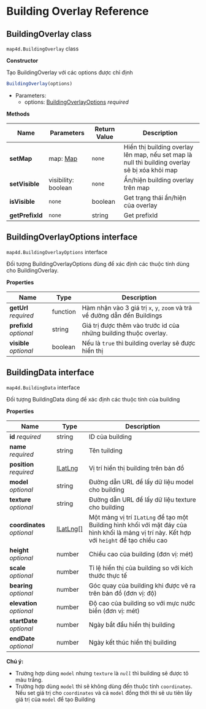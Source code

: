 # Building Overlay Reference

## BuildingOverlay class

`map4d.BuildingOverlay` class

**Constructor** 

Tạo BuildingOverlay với các options được chỉ định

```js
BuildingOverlay(options)
```

- Parameters:
  - options: [BuildingOverlayOptions](/ipostmap-map/web/v1.0/reference/building-overlay.md?id=buildingoverlayoptions-interface) *required*

**Methods**

| Name           | Parameters                              | Return Value | Description                                                                                    |
|----------------|-----------------------------------------|--------------|------------------------------------------------------------------------------------------------|
| **setMap**     | map: [Map](/ipostmap-map/web/v1.0/reference/map.md?id=map-class) | `none`       | Hiển thị building overlay lên map, nếu set map là null thì building overlay sẽ bị xóa khỏi map |
| **setVisible** | visibility: boolean                     | `none`       | Ẩn/hiện building overlay trên map                                                              |
| **isVisible**  | `none`                                  | boolean      | Get trạng thái ẩn/hiện của overlay                                                             |
| **getPrefixId**| `none`                                  | string       | Get prefixId                                                                                   |

## BuildingOverlayOptions interface

`map4d.BuildingOverlayOptions` interface

Đối tượng BuildingOverlayOptions đùng để xác định các thuộc tính dùng cho BuildingOverlay.

**Properties**

| Name                    | Type     | Description                                                               |
|-------------------------|----------|---------------------------------------------------------------------------|
| **getUrl** *required*   | function | Hàm nhận vào 3 giá trị `x`, `y`, `zoom` và trả về đường dẫn đến Buildings |
| **prefixId** *optional* | string   | Giá trị được thêm vào trước id của những building thuộc overlay.          |
| **visible** *optional*  | boolean  | Nếu là `true` thì building overlay sẽ được hiển thị                       |


## BuildingData interface

`map4d.BuildingData` interface

Đối tượng BuildingData dùng để xác định các thuộc tính của building

**Properties**

| Name                       | Type                                           | Description                                                                                                                                  |
|----------------------------|------------------------------------------------|----------------------------------------------------------------------------------------------------------------------------------------------|
| **id** *required*          | string                                         | ID của building                                                                                                                              |
| **name** *required*        | string                                         | Tên tuilding                                                                                                                                 |
| **position** *required*    | [ILatLng](/ipostmap-map/web/v1.0/reference/coordinates.md?id=ilatlng)   | Vị trí hiển thị building trên bản đồ                                                                                                         |
| **model** *optional*       | string                                         | Đường dẫn URL để lấy dữ liệu model cho building                                                                                              |
| **texture** *optional*     | string                                         | Đường dẫn URL để lấy dữ liệu texture cho building                                                                                            |
| **coordinates** *optional* | [ILatLng[]](/ipostmap-map/web/v1.0/reference/coordinates.md?id=ilatlng) | Một mảng vị trí `ILatLng` để tạo một Building hình khối với mặt đáy của hình khối là mảng vị trí này. Kết hợp với `height` để tạo chiều cao  |
| **height** *optional*      | number                                         | Chiều cao của building (đơn vị: mét)                                                                                                         |
| **scale** *optional*       | number                                         | Tỉ lệ hiển thị của building so với kích thước thực tế                                                                                        |
| **bearing** *optional*     | number                                         | Góc quay của building khi được vẽ ra trên bản đồ (đơn vị: độ)                                                                                |
| **elevation** *optional*   | number                                         | Độ cao của building so với mực nước biển (đơn vị: mét)                                                                                       |
| **startDate** *optional*   | number                                         | Ngày bắt đầu hiển thị building                                                                                                               |
| **endDate** *optional*     | number                                         | Ngày kết thúc hiển thị building                                                                                                              |

**Chú ý:**
  - Trường hợp dùng `model` nhưng `texture` là *`null`* thì building sẽ được tô màu trắng.
  - Trường hợp dùng `model` thì sẽ không dùng đến thuộc tính `coordinates`. Nếu set giá trị cho `coordinates` và cả `model` đồng thời thì sẽ ưu tiên lấy giá trị của `model` để tạo Building
